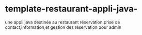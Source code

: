# template-restaurant-appli-java-
une appli java destinée au restaurant réservation,prise de contact,information,et gestion des réservation pour admin 

